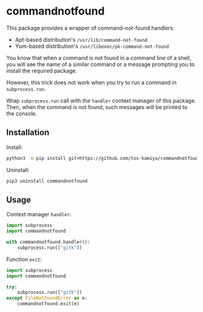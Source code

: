 # commandnotfound

This package provides a wrapper of command-not-found handlers:

* Apt-based distribution's `/usr/lib/command-not-found`
* Yum-based distribution's `/usr/libexec/pk-command-not-found`

You know that when a command is not found in a command line of a shell, you will see the name of a similar command or a message prompting you to install the required package.

However, this trick does not work when you try to run a command in `subprocess.run`.

Wrap `subprocess.run` call with the `handler` context manager of this package.
Then, when the command is not found, such messages will be printed to the console.

## Installation

Install:

```sh
python3 -m pip install git+https://github.com/tos-kamiya/commandnotfound.git
```

Uninstall:

```sh
pip3 uninstall commandnotfound
```

## Usage

Context manager `handler`:

```python
import subprocess
import commandnotfound

with commandnotfound.handler():
    subprocess.run(["gitk"])
```

Function `exit`:

```python
import subprocess
import commandnotfound

try:
    subprocess.run(["gitk"])
except FileNotFoundError as e:
    commandnotfound.exit(e)
```

